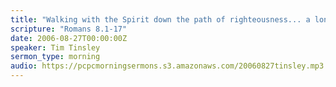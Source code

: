 ```yaml
---
title: "Walking with the Spirit down the path of righteousness... a long obedience in the same direction"
scripture: "Romans 8.1-17"
date: 2006-08-27T00:00:00Z
speaker: Tim Tinsley
sermon_type: morning
audio: https://pcpcmorningsermons.s3.amazonaws.com/20060827tinsley.mp3 
---
```



